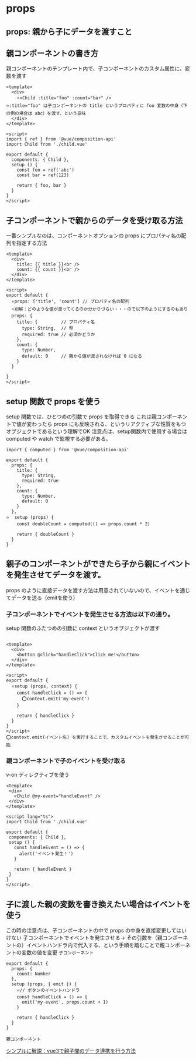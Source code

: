 # props
## props: 親から子にデータを渡すこと

## 親コンポーネントの書き方
親コンポーネントのテンプレート内で、子コンポーネントのカスタム属性に、変数を渡す
```
<template>
  <div>
    ⭐️<Child :title="foo" :count="bar" />
⭐️:title="foo" は子コンポーネントの title というプロパティに foo 変数の中身（下の例の場合は abc）を渡す、という意味
  </div>
</template>

<script>
import { ref } from '@vue/composition-api'
import Child from './child.vue'

export default {
  components: { Child },
  setup () {
    const foo = ref('abc')
    const bar = ref(123)

    return { foo, bar }
  }
}
</script>
```

## 子コンポーネントで親からのデータを受け取る方法
一番シンプルなのは、コンポーネントオプションの props にプロパティ名の配列を指定する方法
```
<template>
  <div>
    title: {{ title }}<br />
    count: {{ count }}<br />
  </div>
</template>

<script>
export default {
  ⭐️props: ['title', 'count'] // プロパティ名の配列
  ⭐️別解：どのような値が渡ってくるのか分かりづらい・・・ので以下のようにするのもあり
  props: {
    title: {         // プロパティ名
      type: String,  // 型
      required: true // 必須かどうか
    },
    count: {
      type: Number,
      default: 0     // 親から値が渡されなければ 0 になる
    }
  }

}
</script>
```

## setup 関数で props を使う
setup 関数では、ひとつめの引数で props を取得できる
これは親コンポーネントで値が変わったら props にも反映される、というリアクティブな性質をもつオブジェクトであるという理解でOK
注意点は、setup関数内で使用する場合は computed や watch で監視する必要がある。



```
import { computed } from '@vue/composition-api'

export default {
  props: {
    title: {
      type: String,
      required: true
    },
    count: {
      type: Number,
      default: 0
    }
  },
⭐️  setup (props) {
    const doubleCount = computed(() => props.count * 2)

    return { doubleCount }
  }
}

```


## 親子のコンポーネントができたら子から親にイベントを発生させてデータを渡す。
props のように直接データを渡す方法は用意されていないので、イベントを通じてデータを送る（emitを使う）
### 子コンポーネントでイベントを発生させる方法は以下の通り。
setup 関数のふたつめの引数に context というオブジェクトが渡す
```

<template>
  <div>
    <button @click="handleClick">Click me!</button>
  </div>
</template>

<script>
export default {
  ⭐️setup (props, context) {
    const handleClick = () => {
      ⭕️context.emit('my-event')
    }

    return { handleClick }
  }
}
</script>
⭕️context.emit(イベント名) を実行することで、カスタムイベントを発生させることが可能

```

### 親コンポーネントで子のイベントを受け取る
 v-on ディレクティブを使う
 ```
<template>
  <div>
    <Child @my-event="handleEvent" />
  </div>
</template>

<script lang="ts">
import Child from './child.vue'

export default {
  components: { Child },
  setup () {
    const handleEvent = () => {
      alert('イベント発生！')
    }

    return { handleEvent }
  }
}
</script>

```

## 子に渡した親の変数を書き換えたい場合はイベントを使う
この時の注意点は、子コンポーネントの中で props の中身を直接変更してはいけない
子コンポーネントでイベントを発生させる→
その引数を（親コンポーネントの）イベントハンドラ内で代入する、という手順を踏むことで親コンポーネントの変数の値を変更
`子コンポーネント`
```
export default {
  props: {
    count: Number
  },
  setup (props, { emit }) {
    ⭐️// ボタンのイベントハンドラ
    const handleClick = () => {
      emit('my-event', props.count + 1)
    }

    return { handleClick }
  }
}

```
`親コンポーネント`

<template>
  <div>
    <Child :count="num" @my-event="num = $event" />
      </div>
</template>

<script>
import { ref } from '@vue/composition-api'
import Child from './child.vue'

export default {
  components: { Child },
  setup () {
    const num = ref(0)

    // イベントハンドラ内で num の値を更新
    const handleEvent = (newVal) => {
      num.value = newVal
    }

    return { num, handleEvent }
  }
}
</script>


[シンプルに解説：vue3で親子間のデータ連携を行う方法](https://chiii-blog.com/vue_parent_and_child_props/)

